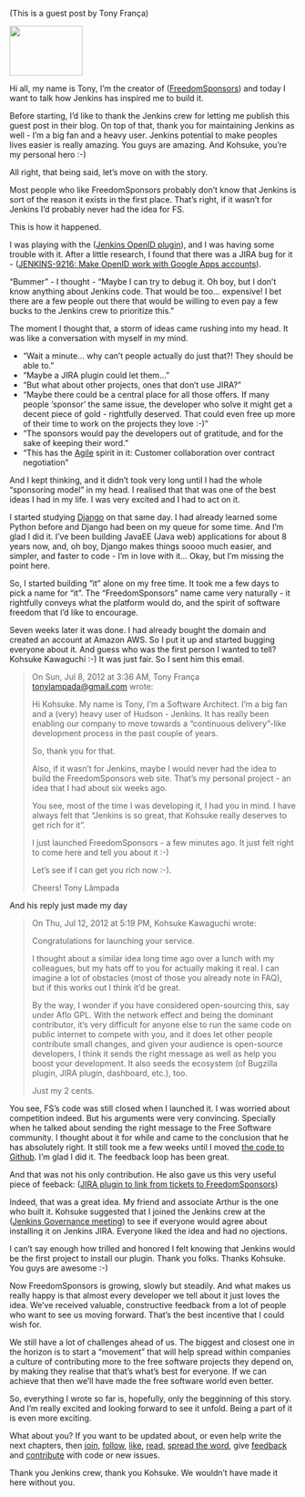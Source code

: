 (This is a guest post by Tony França)

<img src="http://jenkins-ci.org/sites/default/files/images/FS_vertical_logo_colored_512x347.png" width="128" height="87" />

Hi all, my name is Tony, I’m the creator of ([FreedomSponsors](http://www.freedomsponsors.org/)) and today I want to talk how Jenkins has inspired me to build it.

Before starting, I’d like to thank the Jenkins crew for letting me publish this guest post in their blog. On top of that, thank you for maintaining Jenkins as well - I’m a big fan and a heavy user. Jenkins potential to make peoples lives easier is really amazing. You guys are amazing. And Kohsuke, you’re my personal hero :-)

All right, that being said, let’s move on with the story.

Most people who like FreedomSponsors probably don’t know that Jenkins is sort of the reason it exists in the first place. That’s right, if it wasn’t for Jenkins I’d probably never had the idea for FS.

This is how it happened.

I was playing with the ([Jenkins OpenID plugin](https://wiki.jenkins-ci.org/display/JENKINS/OpenID+plugin)), and I was having some trouble with it. After a little research, I found that there was a JIRA bug for it - ([JENKINS-9216: Make OpenID work with Google Apps accounts](https://issues.jenkins-ci.org/browse/JENKINS-9216)).

“Bummer” - I thought - “Maybe I can try to debug it. Oh boy, but I don’t know anything about Jenkins code. That would be too… expensive! I bet there are a few people out there that would be willing to even pay a few bucks to the Jenkins crew to prioritize this.”

The moment I thought that, a storm of ideas came rushing into my head. It was like a conversation with myself in my mind.

- “Wait a minute… why can’t people actually do just that?! They should be able to.”
- “Maybe a JIRA plugin could let them…”
- “But what about other projects, ones that don’t use JIRA?”
- “Maybe there could be a central place for all those offers. If many people ‘sponsor’ the same issue, the developer who solve it might get a decent piece of gold - rightfully deserved. That could even free up more of their time to work on the projects they love :-)”
- “The sponsors would pay the developers out of gratitude, and for the sake of keeping their word.”
- “This has the [Agile](http://agilemanifesto.org/) spirit in it: Customer collaboration over contract negotiation”

And I kept thinking, and it didn’t took very long until I had the whole “sponsoring model” in my head. I realised that that was one of the best ideas I had in my life. I was very excited and I had to act on it.

I started studying [Django](https://www.djangoproject.com/) on that same day. I had already learned some Python before and Django had been on my queue for some time. And I’m glad I did it. I’ve been building JavaEE (Java web) applications for about 8 years now, and, oh boy, Django makes things soooo much easier, and simpler, and faster to code - I’m in love with it… Okay, but I’m missing the point here.

So, I started building “it” alone on my free time. It took me a few days to pick a name for “it”. The “FreedomSponsors” name came very naturally - it rightfully conveys what the platform would do, and the spirit of software freedom that I’d like to encourage.

Seven weeks later it was done. I had already bought the domain and created an account at Amazon AWS. So I put it up and started bugging everyone about it. And guess who was the first person I wanted to tell? Kohsuke Kawaguchi :-) It was just fair. So I sent him this email.

> On Sun, Jul 8, 2012 at 3:36 AM, Tony França <a href="mailto:tonylampada@gmail.com" class="email">tonylampada@gmail.com</a> wrote:
>
> Hi Kohsuke. My name is Tony, I’m a Software Architect. I’m a big fan and a (very) heavy user of Hudson - Jenkins. It has really been enabling our company to move towards a “continuous delivery”-like development process in the past couple of years.
>
> So, thank you for that.
>
> Also, if it wasn’t for Jenkins, maybe I would never had the idea to build the FreedomSponsors web site. That’s my personal project - an idea that I had about six weeks ago.
>
> You see, most of the time I was developing it, I had you in mind. I have always felt that “Jenkins is so great, that Kohsuke really deserves to get rich for it”.
>
> I just launched FreedomSponsors - a few minutes ago. It just felt right to come here and tell you about it :-)
>
> Let’s see if I can get you rich now :-).
>
> Cheers! Tony Lâmpada

And his reply just made my day

> On Thu, Jul 12, 2012 at 5:19 PM, Kohsuke Kawaguchi wrote:
>
> Congratulations for launching your service.
>
> I thought about a similar idea long time ago over a lunch with my colleagues, but my hats off to you for actually making it real. I can imagine a lot of obstacles (most of those you already note in FAQ), but if this works out I think it’d be great.
>
> By the way, I wonder if you have considered open-sourcing this, say under Aflo GPL. With the network effect and being the dominant contributor, it’s very difficult for anyone else to run the same code on public internet to compete with you, and it does let other people contribute small changes, and given your audience is open-source developers, I think it sends the right message as well as help you boost your development. It also seeds the ecosystem (of Bugzilla plugin, JIRA plugin, dashboard, etc.), too.
>
> Just my 2 cents.

You see, FS’s code was still closed when I launched it. I was worried about competition indeed. But his arguments were very convincing. Specially when he talked about sending the right message to the Free Software community. I thought about it for while and came to the conclusion that he has absolutely right. It still took me a few weeks until I moved [the code to Github](https://github.com/freedomsponsors/www.freedomsponsors.org). I’m glad I did it. The feedback loop has been great.

And that was not his only contribution. He also gave us this very useful piece of feeback: ([JIRA plugin to link from tickets to FreedomSponsors](http://www.freedomsponsors.org/core/issue/12/jira-plugin-to-link-from-tickets-to-freedomsponsors))

Indeed, that was a great idea. My friend and associate Arthur is the one who built it. Kohsuke suggested that I joined the Jenkins crew at the ([Jenkins Governance meeting](https://wiki.jenkins-ci.org/display/JENKINS/Governance+Meeting+Agenda)) to see if everyone would agree about installing it on Jenkins JIRA. Everyone liked the idea and had no ojections.

I can’t say enough how trilled and honored I felt knowing that Jenkins would be the first project to install our plugin. Thank you folks. Thanks Kohsuke. You guys are awesome :-)

Now FreedomSponsors is growing, slowly but steadily. And what makes us really happy is that almost every developer we tell about it just loves the idea. We’ve received valuable, constructive feedback from a lot of people who want to see us moving forward. That’s the best incentive that I could wish for.

We still have a lot of challenges ahead of us. The biggest and closest one in the horizon is to start a “movement” that will help spread within companies a culture of contributing more to the free software projects they depend on, by making they realise that that’s what’s best for everyone. If we can achieve that then we’ll have made the free software world even better.

So, everything I wrote so far is, hopefully, only the begginning of this story. And I’m really excited and looking forward to see it unfold. Being a part of it is even more exciting.

What about you? If you want to be updated about, or even help write the next chapters, then [join](http://www.freedomsponsors.org/core/login/), [follow](http://twitter.com/freedomsponsors), [like](http://www.facebook.com/freedomsponsors), [read](http://blog.freedomsponsors.org/), [spread the word](https://twitter.com/intent/tweet?hashtags=freedomsponsors&original_referer=http%3A%2F%2Fblog.freedomsponsors.org%2F&source=tweetbutton&text=Check%20this%20out!%20FreedomSponsors%20-%20Crowdfunding%20Open%20Source%2C%20one%20issue%20at%20a%20time&url=http%3A%2F%2Fwww.freedomsponsors.org&via=freedomsponsors), give [feedback](http://www.freedomsponsors.org/core/feedback) and [contribute](https://github.com/freedomsponsors/www.freedomsponsors.org) with code or new issues.

Thank you Jenkins crew, thank you Kohsuke. We wouldn’t have made it here without you.
